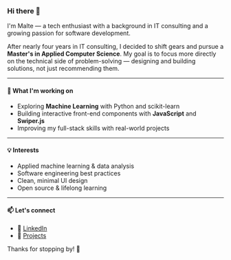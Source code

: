### Hi there 👋

I'm Malte — a tech enthusiast with a background in IT consulting and a growing passion for software development.

After nearly four years in IT consulting, I decided to shift gears and pursue a **Master's in Applied Computer Science**. My goal is to focus more directly on the technical side of problem-solving — designing and building solutions, not just recommending them.

---

#### 🚀 What I'm working on
- Exploring **Machine Learning** with Python and scikit-learn
- Building interactive front-end components with **JavaScript** and **Swiper.js**
- Improving my full-stack skills with real-world projects

---

#### 💡 Interests
- Applied machine learning & data analysis  
- Software engineering best practices  
- Clean, minimal UI design  
- Open source & lifelong learning

---

#### 📫 Let's connect
- 🔗 [LinkedIn](https://www.linkedin.com//)
- 🧠 [Projects](https://github.com/MalteScharf?tab=repositories)

Thanks for stopping by! 🙌
